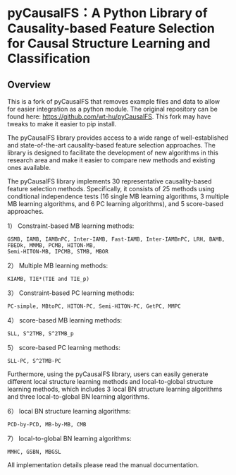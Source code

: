 ﻿# pyCausalFS：A Python Library of Causality-based Feature Selection for Causal Structure Learning and Classification

## Overview

This is a fork of pyCausalFS that removes example files and data to allow for easier integration as a python module. The original repository can be found here: https://github.com/wt-hu/pyCausalFS. This fork may have tweaks to make it easier to pip install.

The pyCausalFS library provides access to a wide range of well-established and state-of-the-art causality-based feature selection approaches. The library is designed to facilitate the development of new algorithms in this research area and make it easier to compare new methods and existing ones available.  
  	
The pyCausalFS library implements 30 representative causality-based feature selection methods. Specifically, it consists of 25 methods using conditional independence tests (16 single MB learning algorithms, 3 multiple MB learning algorithms, and 6 PC learning algorithms), and 5 score-based approaches. 
  
1）	Constraint-based MB learning methods:

	GSMB, IAMB, IAMBnPC, Inter-IAMB, Fast-IAMB, Inter-IAMBnPC, LRH, BAMB, FBEDk, MMMB, PCMB, HITON-MB,
	Semi-HITON-MB, IPCMB, STMB, MBOR

2）	Multiple MB learning methods:

	KIAMB, TIE*(TIE and TIE_p)

3）	Constraint-based PC learning methods:

	PC-simple, MBtoPC, HITON-PC, Semi-HITON-PC, GetPC, MMPC

4）	score-based MB learning methods:

	SLL, S^2TMB, S^2TMB_p

5）	score-based PC learning methods:

	SLL-PC, S^2TMB-PC

Furthermore, using the pyCausalFS library, users can easily generate different local structure learning methods and local-to-global structure learning methods, which includes 3 local BN structure learning algorithms and three local-to-global BN learning algorithms.

6）	local BN structure learning algorithms:

	PCD-by-PCD, MB-by-MB, CMB

7）	local-to-global BN learning algorithms:

	MMHC, GSBN, MBGSL
    
All implementation details please read the manual documentation.